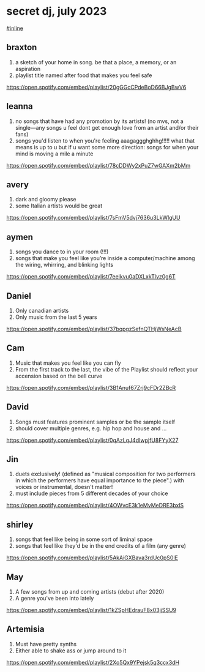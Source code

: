 # secret dj, july 2023

[#inline](./inline-playlist.md)

## braxton

1. a sketch of your home in song. be that a place, a memory, or an aspiration
2. playlist title named after food that makes you feel safe

https://open.spotify.com/embed/playlist/20gGGcCPdeBoD66BJgBwV6

## leanna

1. no songs that have had any promotion by its artists! (no mvs, not a single—any songs u feel dont get enough love from an artist and/or their fans)
2. songs you'd listen to when you're feeling aaagaggghghhg!!!!! what that means is up to u but if u want some more direction: songs for when your mind is moving a mile a minute

https://open.spotify.com/embed/playlist/78cDDWy2xPuZ7wGAXm2bMm

## avery

1. dark and gloomy please
2. some Italian artists would be great

https://open.spotify.com/embed/playlist/7sFmV5dvj7636u3LkWlgUU

## aymen

1. songs you dance to in your room (!!!)
2. songs that make you feel like you’re inside a computer/machine among the wiring, whirring, and blinking lights

https://open.spotify.com/embed/playlist/7eelkvu0aDXLxkTlvz0g6T

## Daniel

1. Only canadian artists
2. Only music from the last 5 years

https://open.spotify.com/embed/playlist/37bqpgzSefnQTHjWsNeAcB

## Cam

1. Music that makes you feel like you can fly
2. From the first track to the last, the vibe of the Playlist should reflect your accension based on the bell curve

https://open.spotify.com/embed/playlist/3B1Anuf67Zrj9cFDr2ZBcR

## David

1. Songs must features prominent samples or be the sample itself
2. should cover multiple genres, e.g. hip hop and house and ...

https://open.spotify.com/embed/playlist/0qAzLqJ4dIwpjfU8FYyX27

## Jin

1. duets exclusively! (defined as "musical composition for two performers in which the performers have equal importance to the piece".) with voices or instrumental, doesn't matter!
2. must include pieces from 5 different decades of your choice

https://open.spotify.com/embed/playlist/4OWvcE3k1eMvMeDRE3bxlS

## shirley

1. songs that feel like being in some sort of liminal space
2. songs that feel like they'd be in the end credits of a film (any genre)

https://open.spotify.com/embed/playlist/5AkAiGXBava3rdUc0pS0lE

## May

1. A few songs from up and coming artists (debut after 2020)
2. A genre you've been into lately

https://open.spotify.com/embed/playlist/1kZSpHEdrauF8x03jjSSU9

## Artemisia

1. Must have pretty synths
2. Either able to shake ass or jump around to it

https://open.spotify.com/embed/playlist/2Xo5Qx9YPejsk5q3ccx3dH
